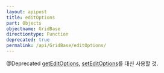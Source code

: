 ```yaml
---
layout: apipost
title: editOptions
part: Objects
objectname: GridBase
directiontype: Function
deprecated: true
permalink: /api/GridBase/editOptions/
---
```



@Deprecated [getEditOptions](/api/GridBase/getEditOptions/), [setEditOptions](/api/GridBase/getEditOptions/)를 대신 사용할 것.
